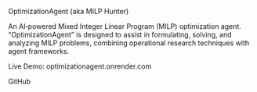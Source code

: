 OptimizationAgent (aka MILP Hunter)

An AI‑powered Mixed Integer Linear Program (MILP) optimization agent.
“OptimizationAgent” is designed to assist in formulating, solving, and analyzing MILP problems, combining operational research techniques with agent frameworks.

Live Demo: optimizationagent.onrender.com
 
GitHub